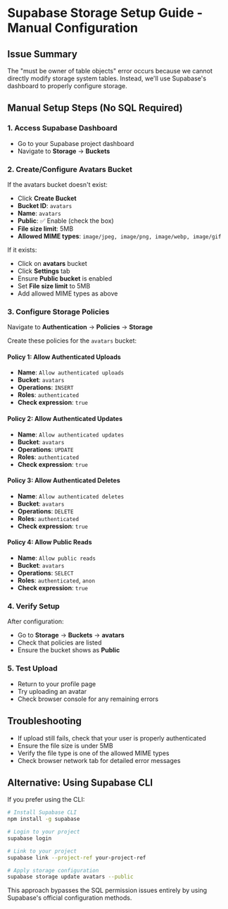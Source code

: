 # Supabase Storage Setup Guide - Manual Configuration

## Issue Summary
The "must be owner of table objects" error occurs because we cannot directly modify storage system tables. Instead, we'll use Supabase's dashboard to properly configure storage.

## Manual Setup Steps (No SQL Required)

### 1. Access Supabase Dashboard
- Go to your Supabase project dashboard
- Navigate to **Storage** → **Buckets**

### 2. Create/Configure Avatars Bucket
If the avatars bucket doesn't exist:
- Click **Create Bucket**
- **Bucket ID**: `avatars`
- **Name**: `avatars`
- **Public**: ✅ Enable (check the box)
- **File size limit**: 5MB
- **Allowed MIME types**: `image/jpeg, image/png, image/webp, image/gif`

If it exists:
- Click on **avatars** bucket
- Click **Settings** tab
- Ensure **Public bucket** is enabled
- Set **File size limit** to 5MB
- Add allowed MIME types as above

### 3. Configure Storage Policies
Navigate to **Authentication** → **Policies** → **Storage**

Create these policies for the `avatars` bucket:

#### Policy 1: Allow Authenticated Uploads
- **Name**: `Allow authenticated uploads`
- **Bucket**: `avatars`
- **Operations**: `INSERT`
- **Roles**: `authenticated`
- **Check expression**: `true`

#### Policy 2: Allow Authenticated Updates
- **Name**: `Allow authenticated updates`
- **Bucket**: `avatars`
- **Operations**: `UPDATE`
- **Roles**: `authenticated`
- **Check expression**: `true`

#### Policy 3: Allow Authenticated Deletes
- **Name**: `Allow authenticated deletes`
- **Bucket**: `avatars`
- **Operations**: `DELETE`
- **Roles**: `authenticated`
- **Check expression**: `true`

#### Policy 4: Allow Public Reads
- **Name**: `Allow public reads`
- **Bucket**: `avatars`
- **Operations**: `SELECT`
- **Roles**: `authenticated`, `anon`
- **Check expression**: `true`

### 4. Verify Setup
After configuration:
- Go to **Storage** → **Buckets** → **avatars**
- Check that policies are listed
- Ensure the bucket shows as **Public**

### 5. Test Upload
- Return to your profile page
- Try uploading an avatar
- Check browser console for any remaining errors

## Troubleshooting
- If upload still fails, check that your user is properly authenticated
- Ensure the file size is under 5MB
- Verify the file type is one of the allowed MIME types
- Check browser network tab for detailed error messages

## Alternative: Using Supabase CLI
If you prefer using the CLI:
```bash
# Install Supabase CLI
npm install -g supabase

# Login to your project
supabase login

# Link to your project
supabase link --project-ref your-project-ref

# Apply storage configuration
supabase storage update avatars --public
```

This approach bypasses the SQL permission issues entirely by using Supabase's official configuration methods.